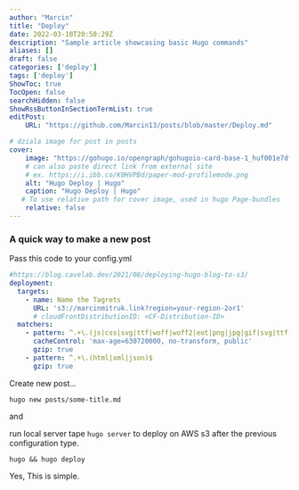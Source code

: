 ```yaml
---
author: "Marcin"
title: "Deploy"
date: 2022-03-10T20:50:29Z
description: "Sample article showcasing basic Hugo commands"
aliases: []
draft: false
categories: ['deploy']
tags: ['deploy']
ShowToc: true
TocOpen: false
searchHidden: false
ShowRssButtonInSectionTermList: true
editPost:
    URL: "https://github.com/Marcin13/posts/blob/master/Deploy.md"

# dziala image for post in posts
cover:
    image: "https://gohugo.io/opengraph/gohugoio-card-base-1_huf001e7df4fd9c00c4355abac7d4ca455_242906_filter_11551428109277559587.png"
    # can also paste direct link from external site
    # ex. https://i.ibb.co/K0HVPBd/paper-mod-profilemode.png
    alt: "Hugo Deploy | Hugo"
    caption: "Hugo Deploy | Hugo"
   # To use relative path for cover image, used in hugo Page-bundles
    relative: false 
---
```

### A quick way to make a new post

Pass this code to your config.yml

```yaml
#https://blog.cavelab.dev/2021/08/deploying-hugo-blog-to-s3/
deployment:
  targets:
    - name: Name the Tagrets 
      URL: 's3://marcinmitruk.link?region=your-region-2or1'
      # cloudFrontDistributionID: <CF-Distribution-ID>
  matchers:
    - pattern: ^.+\.(js|css|svg|ttf|woff|woff2|eot|png|jpg|gif|svg|ttf)$
      cacheControl: 'max-age=630720000, no-transform, public'
      gzip: true
    - pattern: ^.+\.(html|xml|json)$
      gzip: true
```

Create new post...

```shell
hugo new posts/some-title.md
```

and

run local server tape ```hugo server``` to deploy on AWS s3 after the previous configuration
type.

```shell
hugo && hugo deploy
```

<!--more-->
Yes, This is simple.
